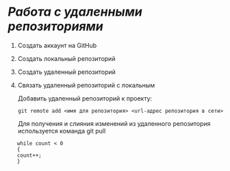 # ***Работа с удаленными репозиториями***

1. Создать аккаунт на GitHub
2. Создать локальный репозиторий
3. Создать удаленный репозиторий
4. Связать удаленный репозиторий с локальным

   Добавить удаленный репозиторий к проекту:
   ```Bach
   git remote add <имя для репозитория> <url-адрес репозитория в сети>
   ```

   Для получения и слияния изменений из удаленного репозитория используется команда git pull

```
   while count < 0
   {
   count++;
   }
```

